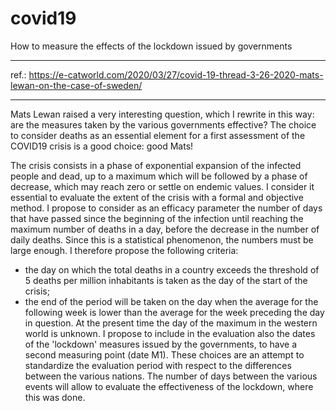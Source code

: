 # covid19
How to measure the effects of the lockdown issued by governments 

------------------------------------------------------------------

ref.: https://e-catworld.com/2020/03/27/covid-19-thread-3-26-2020-mats-lewan-on-the-case-of-sweden/

------------------------------------------------------------------

Mats Lewan raised a very interesting question, which I rewrite in this way: are the measures taken by the various governments effective?
The choice to consider deaths as an essential element for a first assessment of the COVID19 crisis is a good choice: good Mats!

The crisis consists in a phase of exponential expansion of the infected people and dead, up to a maximum which will be followed by a phase of decrease, which may reach zero or settle on endemic values.
I consider it essential to evaluate the extent of the crisis with a formal and objective method.
I propose to consider as an efficacy parameter the number of days that have passed since the beginning of the infection until reaching the maximum number of deaths in a day, before the decrease in the number of daily deaths.
Since this is a statistical phenomenon, the numbers must be large enough. I therefore propose the following criteria:
- the day on which the total deaths in a country exceeds the threshold of 5 deaths per million inhabitants is taken as the day of the start of the crisis;
- the end of the period will be taken on the day when the average for the following week is lower than the average for the week preceding the day in question.
At the present time the day of the maximum in the western world is unknown.
I propose to include in the evaluation also the dates of the 'lockdown' measures issued by the governments, to have a second measuring point (date M1).
These choices are an attempt to standardize the evaluation period with respect to the differences between the various nations.
The number of days between the various events will allow to evaluate the effectiveness of the lockdown, where this was done.
